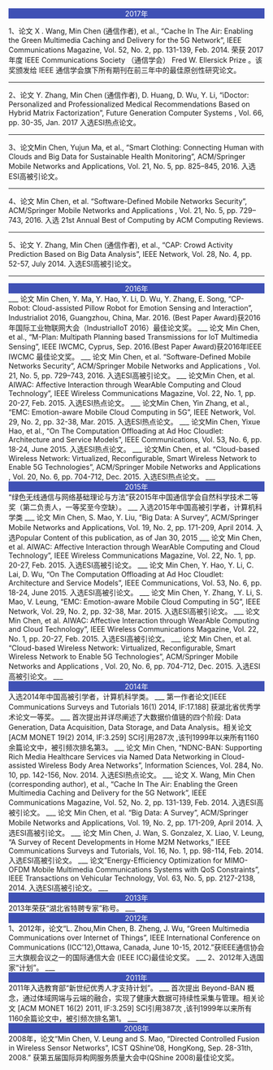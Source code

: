 ﻿<div style="background:#3F51B5; text-align :center;color:white ">2017年 </div>

1、论文 X . Wang, Min Chen (通信作者), et al., “Cache In The Air: Enabling the Green Multimedia Caching and Delivery for the 5G Network”, IEEE Communications Magazine, Vol. 52, No. 2, pp. 131-139, Feb. 2014. 荣获 2017 年度 IEEE Communications Society （通信学会） Fred W. Ellersick Prize 。该奖颁发给 IEEE 通信学会旗下所有期刊在前三年中的最佳原创性研究论文。
___
2、论文 Y. Zhang, Min Chen (通信作者), D. Huang, D. Wu, Y. Li, “iDoctor: Personalized and Professionalized Medical Recommendations Based on Hybrid Matrix Factorization”, Future Generation Computer Systems , Vol. 66, pp. 30-35, Jan. 2017 入选ESI热点论文。
___
3、论文Min Chen, Yujun Ma, et al., “Smart Clothing: Connecting Human with Clouds and Big Data for Sustainable Health Monitoring”, ACM/Springer Mobile Networks and Applications, Vol. 21, No. 5, pp. 825–845, 2016. 入选ESI高被引论文。
___
4、论文 Min Chen, et al. “Software-Defined Mobile Networks Security”, ACM/Springer Mobile Networks and Applications , Vol. 21, No. 5, pp. 729–743, 2016. 入选 21st Annual Best of Computing by ACM Computing Reviews.
___
5、论文 Y. Zhang, Min Chen (通信作者), et al., “CAP: Crowd Activity Prediction Based on Big Data Analysis”, IEEE Network, Vol. 28, No. 4, pp. 52-57, July 2014. 入选ESI高被引论文。
___


<div style="background:#3F51B5; text-align :center;color:white ">2016年 </div>
___
论文 Min Chen, Y. Ma, Y. Hao, Y. Li, D. Wu, Y. Zhang, E. Song, “CP-Robot: Cloud-assisted Pillow Robot for Emotion Sensing and Interaction”, Industrialiot 2016, Guangzhou, China, Mar. 2016. (Best Paper Award)获2016年国际工业物联网大会（IndustrialIoT 2016）最佳论文奖。
___
论文 Min Chen, et al., “M-Plan: Multipath Planning based Transmissions for IoT Multimedia Sensing”, IEEE IWCMC, Cyprus, Sep. 2016.(Best Paper Award)获2016年IEEE IWCMC 最佳论文奖。
___
论文 Min Chen, et al. “Software-Defined Mobile Networks Security”, ACM/Springer Mobile Networks and Applications , Vol. 21, No. 5, pp. 729–743, 2016. 入选ESI高被引论文。
___
论文Min Chen, et al. AIWAC: Affective Interaction through WearAble Computing and Cloud Technology”, IEEE Wireless Communications Magazine, Vol. 22, No. 1, pp. 20-27, Feb. 2015. 入选ESI热点论文。
___
论文Min Chen, Yin Zhang, et al., “EMC: Emotion-aware Mobile Cloud Computing in 5G”, IEEE Network, Vol. 29, No. 2, pp. 32-38, Mar. 2015. 入选ESI热点论文。
___
论文Min Chen, Yixue Hao, et al., “On The Computation Offloading at Ad Hoc Cloudlet: Architecture and Service Models”, IEEE Communications, Vol. 53, No. 6, pp. 18-24, June 2015. 入选ESI热点论文。
___
论文Min Chen, et al. “Cloud-based Wireless Network: Virtualized, Reconfigurable, Smart Wireless Network to Enable 5G Technologies”, ACM/Springer Mobile Networks and Applications , Vol. 20, No. 6, pp. 704-712, Dec. 2015. 入选ESI热点论文。
___
<div style="background:#3F51B5; text-align :center;color:white ">2015年</div>
“绿色无线通信与网络基础理论与方法”获2015年中国通信学会自然科学技术二等奖（第二负责人，一等奖至今空缺）。
___
入选2015年中国高被引学者，计算机科学类
___
论文 Min Chen, S. Mao, Y. Liu, “Big Data: A Survey”, ACM/Springer Mobile Networks and Applications, Vol. 19, No. 2, pp. 171-209, April 2014. 入选Popular Content of this publication, as of Jan 30, 2015
___
论文 Min Chen, et al. AIWAC: Affective Interaction through WearAble Computing and Cloud Technology”, IEEE Wireless Communications Magazine, Vol. 22, No. 1, pp. 20-27, Feb. 2015. 入选ESI高被引论文。
___
论文 Min Chen, Y. Hao, Y. Li, C. Lai, D. Wu, “On The Computation Offloading at Ad Hoc Cloudlet: Architecture and Service Models”, IEEE Communications, Vol. 53, No. 6, pp. 18-24, June 2015. 入选ESI高被引论文。
___
论文 Min Chen, Y. Zhang, Y. Li, S. Mao, V. Leung, “EMC: Emotion-aware Mobile Cloud Computing in 5G”, IEEE Network, Vol. 29, No. 2, pp. 32-38, Mar. 2015. 入选ESI高被引论文。
___
论文 Min Chen, et al. AIWAC: Affective Interaction through WearAble Computing and Cloud Technology”, IEEE Wireless Communications Magazine, Vol. 22, No. 1, pp. 20-27, Feb. 2015. 入选ESI高被引论文。
___
论文 Min Chen, et al. “Cloud-based Wireless Network: Virtualized, Reconfigurable, Smart Wireless Network to Enable 5G Technologies”, ACM/Springer Mobile Networks and Applications , Vol. 20, No. 6, pp. 704-712, Dec. 2015. 入选ESI高被引论文。
___
<div style="background:#3F51B5; text-align :center;color:white ">2014年</div>
入选2014年中国高被引学者，计算机科学类。
___
第一作者论文[IEEE Communications Surveys and Tutorials 16(1) 2014, IF:17.188] 获湖北省优秀学术论文一等奖。
___
首次提出并详尽阐述了大数据价值链的四个阶段: Data Generation, Data Acquisition, Data Storage, and Data Analysis。相关论文 [ACM MONET 19(2) 2014, IF:3.259] SCI引用287次 ,该刊1999年以来所有1160余篇论文中，被引频次排名第3。
___
论文 Min Chen, “NDNC-BAN: Supporting Rich Media Healthcare Services via Named Data Networking in Cloud-assisted Wireless Body Area Networks”, Information Sciences, Vol. 284, No. 10, pp. 142-156, Nov. 2014. 入选ESI热点论文。
___
论文 X. Wang, Min Chen (corresponding author), et al., “Cache In The Air: Enabling the Green Multimedia Caching and Delivery for the 5G Network”, IEEE Communications Magazine, Vol. 52, No. 2, pp. 131-139, Feb. 2014. 入选ESI高被引论文。
___
论文 Min Chen, et al. “Big Data: A Survey”, ACM/Springer Mobile Networks and Applications, Vol. 19, No. 2, pp. 171-209, April 2014. 入选ESI高被引论文。
___
论文 Min Chen, J. Wan, S. Gonzalez, X. Liao, V. Leung, “A Survey of Recent Developments in Home M2M Networks,” IEEE Communications Surveys and Tutorials, Vol. 16, No. 1, pp. 98-114, Feb. 2014. 入选ESI高被引论文。
___
论文”Energy-Efficiency Optimization for MIMO-OFDM Mobile Multimedia Communications Systems with QoS Constraints”, IEEE Transactions on Vehicular Technology, Vol. 63, No. 5, pp. 2127-2138, 2014. 入选ESI高被引论文。
___
<div style="background:#3F51B5; text-align :center;color:white ">2013年</div>
2013年荣获“湖北省特聘专家”称号。
___
<div style="background:#3F51B5; text-align :center;color:white ">2012年</div>
1、2012年，论文“L. Zhou,Min Chen, B. Zheng, J. Wu, “Green Multimedia Communications over Internet of Things”, IEEE International Conference on Communications (ICC’12),Ottawa, Canada, June 10-15, 2012.”获IEEE通信协会三大旗舰会议之一的国际通信大会 (IEEE ICC)最佳论文奖。
___
2、2012年入选国家“计划”。
___
<div style="background:#3F51B5; text-align :center;color:white ">2011年</div>
2011年入选教育部“新世纪优秀人才支持计划”。
___
首次提出 Beyond-BAN 概念，通过体域网端与云端的融合，实现了健康大数据可持续性采集与管理。相关论文 [ACM MONET 16(2) 2011, IF:3.259] SCI引用387次 ,该刊1999年以来所有1160余篇论文中，被引频次排名第1。
___
<div style="background:#3F51B5; text-align :center;color:white ">2008年</div>
2008年，论文“Min Chen, V. Leung and S. Mao, “Directed Controlled Fusion in Wireless Sensor Networks”, ICST QShine’08, HongKong, Sep. 28-31th, 2008.” 获第五届国际异构网服务质量大会中(QShine 2008)最佳论文奖。
